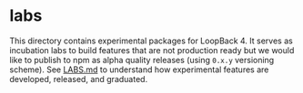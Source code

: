 # labs

This directory contains experimental packages for LoopBack 4. It serves as
incubation labs to build features that are not production ready but we would
like to publish to npm as alpha quality releases (using `0.x.y` versioning
scheme). See [LABS.md](../LABS.md) to understand how experimental features are
developed, released, and graduated.
